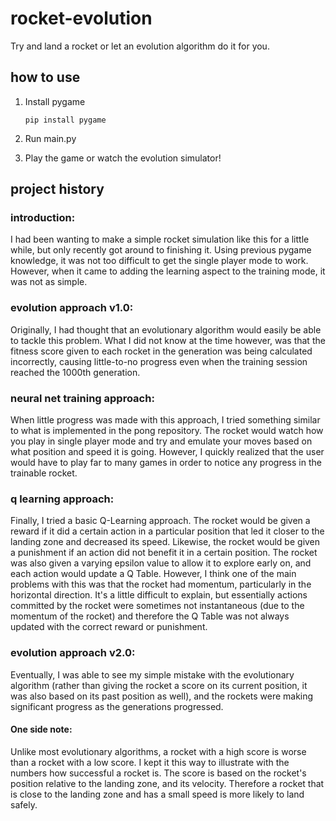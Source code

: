 # rocket-evolution
Try and land a rocket or let an evolution algorithm do it for you.

## how to use
1. Install pygame

   ```
   pip install pygame
   ```
   
2. Run main.py
3. Play the game or watch the evolution simulator!

## project history
### introduction:
I had been wanting to make a simple rocket simulation like this for a little while, but only recently got around to finishing it. Using previous pygame knowledge, it was not too difficult to get the single player mode to work. However, when it came to adding the learning aspect to the training mode, it was not as simple.

### evolution approach v1.0:
Originally, I had thought that an evolutionary algorithm would easily be able to tackle this problem. What I did not know at the time however, was that the fitness score given to each rocket in the generation was being calculated incorrectly, causing little-to-no progress even when the training session reached the 1000th generation.

### neural net training approach:
When little progress was made with this approach, I tried something similar to what is implemented in the pong repository. The rocket would watch how you play in single player mode and try and emulate your moves based on what position and speed it is going. However, I quickly realized that the user would have to play far to many games in order to notice any progress in the trainable rocket.

### q learning approach:
Finally, I tried a basic Q-Learning approach. The rocket would be given a reward if it did a certain action in a particular position that led it closer to the landing zone and decreased its speed. Likewise, the rocket would be given a punishment if an action did not benefit it in a certain position. The rocket was also given a varying epsilon value to allow it to explore early on, and each action would update a Q Table. However, I think one of the main problems with this was that the rocket had momentum, particularly in the horizontal direction. It's a little difficult to explain, but essentially actions committed by the rocket were sometimes not instantaneous (due to the momentum of the rocket) and therefore the Q Table was not always updated with the correct reward or punishment.

### evolution approach v2.0:
Eventually, I was able to see my simple mistake with the evolutionary algorithm (rather than giving the rocket a score on its current position, it was also based on its past position as well), and the rockets were making significant progress as the generations progressed.
#### One side note:
Unlike most evolutionary algorithms, a rocket with a high score is worse than a rocket with a low score. I kept it this way to illustrate with the numbers how successful a rocket is. The score is based on the rocket's position relative to the landing zone, and its velocity. Therefore a rocket that is close to the landing zone and has a small speed is more likely to land safely.






